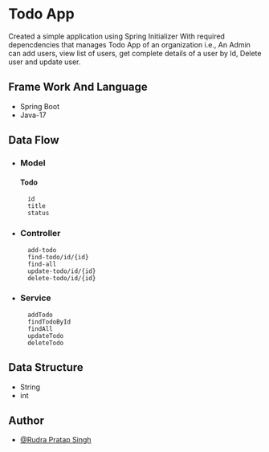 # Todo App
Created a simple application using Spring Initializer With required depencdencies that manages Todo App of an organization i.e., An Admin can add users, view list of users, get complete details of a user by Id, Delete user and update user.

## Frame Work And Language
* Spring Boot
* Java-17

## Data Flow
* ### Model
   #### Todo
        id
        title
        status    

* ### Controller
        add-todo 
        find-todo/id/{id}
        find-all
        update-todo/id/{id}
        delete-todo/id/{id}
* ### Service
        addTodo
        findTodoById
        findAll
        updateTodo
        deleteTodo        

## Data Structure
* String
* int 

## Author

- [@Rudra Pratap Singh](https://github.com/rudrapratapsingh2000)

